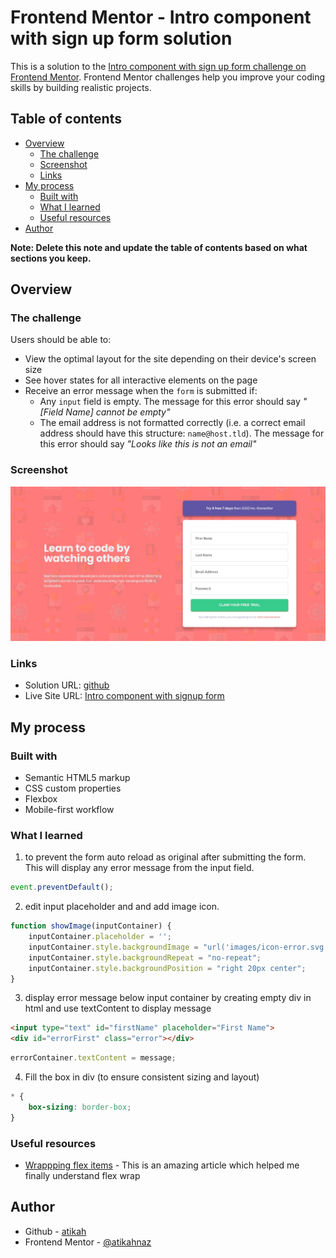 # Frontend Mentor - Intro component with sign up form solution

This is a solution to the [Intro component with sign up form challenge on Frontend Mentor](https://www.frontendmentor.io/challenges/intro-component-with-signup-form-5cf91bd49edda32581d28fd1). Frontend Mentor challenges help you improve your coding skills by building realistic projects. 

## Table of contents

- [Overview](#overview)
  - [The challenge](#the-challenge)
  - [Screenshot](#screenshot)
  - [Links](#links)
- [My process](#my-process)
  - [Built with](#built-with)
  - [What I learned](#what-i-learned)
  - [Useful resources](#useful-resources)
- [Author](#author)

**Note: Delete this note and update the table of contents based on what sections you keep.**

## Overview

### The challenge

Users should be able to:

- View the optimal layout for the site depending on their device's screen size
- See hover states for all interactive elements on the page
- Receive an error message when the `form` is submitted if:
  - Any `input` field is empty. The message for this error should say *"[Field Name] cannot be empty"*
  - The email address is not formatted correctly (i.e. a correct email address should have this structure: `name@host.tld`). The message for this error should say *"Looks like this is not an email"*

### Screenshot

![intro component](images/frontend-intro-component.jpeg)

### Links

- Solution URL: [github](https://github.com/atikahnaz/intro-component-with-signup-form-master/blob/main/index.html)
- Live Site URL: [Intro component with signup form](https://atikahnaz.github.io/intro-component-with-signup-form-master/)

## My process

### Built with

- Semantic HTML5 markup
- CSS custom properties
- Flexbox
- Mobile-first workflow


### What I learned

1. to prevent the form auto reload as original after submitting the form. This will display any error message from the input field.
```js
event.preventDefault();
```

2. edit input placeholder and and add image icon.
```js
function showImage(inputContainer) {
    inputContainer.placeholder = '';
    inputContainer.style.backgroundImage = "url('images/icon-error.svg')";
    inputContainer.style.backgroundRepeat = "no-repeat";
    inputContainer.style.backgroundPosition = "right 20px center";
}
```
3. display error message below input container by 
  creating empty div in html and use textContent to display message
```html
<input type="text" id="firstName" placeholder="First Name">
<div id="errorFirst" class="error"></div>
```
```js
errorContainer.textContent = message;
```
4. Fill the box in div (to ensure consistent sizing and layout)
```css
* {
    box-sizing: border-box;
}
```

### Useful resources

- [Wrappping flex items](https://developer.mozilla.org/en-US/docs/Web/CSS/CSS_flexible_box_layout/Mastering_wrapping_of_flex_items) - This is an amazing article which helped me finally understand flex wrap

## Author

- Github - [atikah](https://github.com/atikahnaz)
- Frontend Mentor - [@atikahnaz](https://www.frontendmentor.io/profile/atikahnaz)


